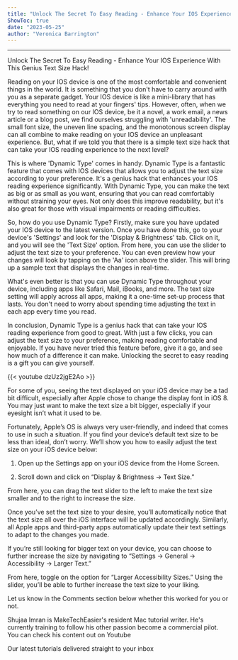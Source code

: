 ```yaml
---
title: "Unlock The Secret To Easy Reading - Enhance Your IOS Experience With This Genius Text Size Hack!"
ShowToc: true 
date: "2023-05-25"
author: "Veronica Barrington"
---
```

*****
Unlock The Secret To Easy Reading - Enhance Your IOS Experience With This Genius Text Size Hack! 

Reading on your IOS device is one of the most comfortable and convenient things in the world. It is something that you don't have to carry around with you as a separate gadget. Your IOS device is like a mini-library that has everything you need to read at your fingers' tips. However, often, when we try to read something on our IOS device, be it a novel, a work email, a news article or a blog post, we find ourselves struggling with 'unreadability'. The small font size, the uneven line spacing, and the monotonous screen display can all combine to make reading on your IOS device an unpleasant experience. But, what if we told you that there is a simple text size hack that can take your IOS reading experience to the next level? 

This is where 'Dynamic Type' comes in handy. Dynamic Type is a fantastic feature that comes with IOS devices that allows you to adjust the text size according to your preference. It's a genius hack that enhances your IOS reading experience significantly. With Dynamic Type, you can make the text as big or as small as you want, ensuring that you can read comfortably without straining your eyes. Not only does this improve readability, but it's also great for those with visual impairments or reading difficulties. 

So, how do you use Dynamic Type? Firstly, make sure you have updated your IOS device to the latest version. Once you have done this, go to your device's 'Settings' and look for the 'Display & Brightness' tab. Click on it, and you will see the 'Text Size' option. From here, you can use the slider to adjust the text size to your preference. You can even preview how your changes will look by tapping on the 'Aa' icon above the slider. This will bring up a sample text that displays the changes in real-time. 

What's even better is that you can use Dynamic Type throughout your device, including apps like Safari, Mail, iBooks, and more. The text size setting will apply across all apps, making it a one-time set-up process that lasts. You don't need to worry about spending time adjusting the text in each app every time you read. 

In conclusion, Dynamic Type is a genius hack that can take your IOS reading experience from good to great. With just a few clicks, you can adjust the text size to your preference, making reading comfortable and enjoyable. If you have never tried this feature before, give it a go, and see how much of a difference it can make. Unlocking the secret to easy reading is a gift you can give yourself.

{{< youtube dzUz2jgE2Ao >}} 



For some of you, seeing the text displayed on your iOS device may be a tad bit difficult, especially after Apple chose to change the display font in iOS 8. You may just want to make the text size a bit bigger, especially if your eyesight isn’t what it used to be.
 
Fortunately, Apple’s OS is always very user-friendly, and indeed that comes to use in such a situation. If you find your device’s default text size to be less than ideal, don’t worry. We’ll show you how to easily adjust the text size on your iOS device below:
 
1. Open up the Settings app on your iOS device from the Home Screen.
 
2. Scroll down and click on “Display & Brightness -> Text Size.”
 

 
From here, you can drag the text slider to the left to make the text size smaller and to the right to increase the size.
 
Once you’ve set the text size to your desire, you’ll automatically notice that the text size all over the iOS interface will be updated accordingly. Similarly, all Apple apps and third-party apps automatically update their text settings to adapt to the changes you made.
 
If you’re still looking for bigger text on your device, you can choose to further increase the size by navigating to “Settings -> General -> Accessibility -> Larger Text.”
 
From here, toggle on the option for “Larger Accessibility Sizes.” Using the slider, you’ll be able to further increase the text size to your liking.
 
Let us know in the Comments section below whether this worked for you or not.
 
Shujaa Imran is MakeTechEasier's resident Mac tutorial writer. He's currently training to follow his other passion become a commercial pilot. You can check his content out on Youtube
 
Our latest tutorials delivered straight to your inbox




